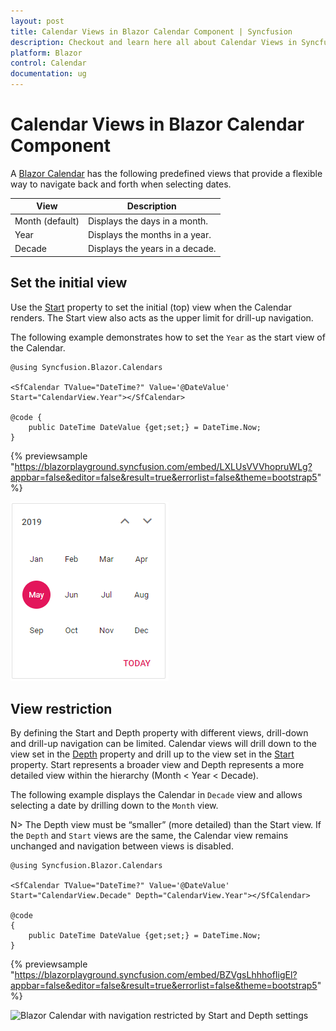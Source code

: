 ```yaml
---
layout: post
title: Calendar Views in Blazor Calendar Component | Syncfusion
description: Checkout and learn here all about Calendar Views in Syncfusion Blazor Calendar component and much more.
platform: Blazor
control: Calendar
documentation: ug
---
```


# Calendar Views in Blazor Calendar Component

A [Blazor Calendar](https://www.syncfusion.com/blazor-components/blazor-calendar) has the following predefined views that provide a flexible way to navigate back and forth when selecting dates.

| **View** | **Description** |
| --- | --- |
| Month (default) | Displays the days in a month. |
| Year | Displays the months in a year. |
| Decade | Displays the years in a decade. |

## Set the initial view

Use the [Start](https://help.syncfusion.com/cr/blazor/Syncfusion.Blazor.Calendars.CalendarBase-1.html#Syncfusion_Blazor_Calendars_CalendarBase_1_Start) property to set the initial (top) view when the Calendar renders. The Start view also acts as the upper limit for drill-up navigation.

The following example demonstrates how to set the `Year` as the start view of the Calendar.

```cshtml
@using Syncfusion.Blazor.Calendars

<SfCalendar TValue="DateTime?" Value='@DateValue' Start="CalendarView.Year"></SfCalendar>

@code {
    public DateTime DateValue {get;set;} = DateTime.Now;
}
```

{% previewsample "https://blazorplayground.syncfusion.com/embed/LXLUsVVVhopruWLg?appbar=false&editor=false&result=true&errorlist=false&theme=bootstrap5" %}


![Blazor Calendar shown in Year view on initial render](./images/blazor-full-calendar-view.png)

## View restriction

By defining the Start and Depth property with different views, drill-down and drill-up navigation can be limited. Calendar views will drill down to the view set in the [Depth](https://help.syncfusion.com/cr/blazor/Syncfusion.Blazor.Calendars.CalendarBase-1.html#Syncfusion_Blazor_Calendars_CalendarBase_1_Depth) property and drill up to the view set in the [Start](https://help.syncfusion.com/cr/blazor/Syncfusion.Blazor.Calendars.SfCalendar-1.html) property. Start represents a broader view and Depth represents a more detailed view within the hierarchy (Month < Year < Decade).

The following example displays the Calendar in `Decade` view and allows selecting a date by drilling down to the `Month` view.

N> The Depth view must be “smaller” (more detailed) than the Start view. If the `Depth` and `Start` views are the same, the Calendar view remains unchanged and navigation between views is disabled.

```cshtml
@using Syncfusion.Blazor.Calendars

<SfCalendar TValue="DateTime?" Value='@DateValue' Start="CalendarView.Decade" Depth="CalendarView.Year"></SfCalendar>

@code 
{
    public DateTime DateValue {get;set;} = DateTime.Now;
}
```

{% previewsample "https://blazorplayground.syncfusion.com/embed/BZVgsLhhhofIigEl?appbar=false&editor=false&result=true&errorlist=false&theme=bootstrap5" %}


![Blazor Calendar with navigation restricted by Start and Depth settings](./images/blazor-calendar-restriction.png)